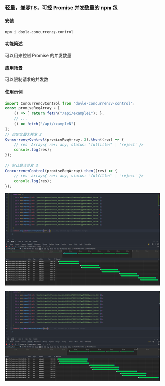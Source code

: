 ### 轻量，兼容TS，可控 Promise 并发数量的 npm 包


#### 安装

```bash
npm i doyle-concurrency-control
```


#### 功能简述

可以用来控制 Promise 的并发数量



#### 应用场景

可以限制请求的并发数



#### 使用示例

```javascript
import ConcurrencyControl from "doyle-concurrency-control";
const promiseReqArray = [
    () => { return fetch("/api/example1"); },
    // ...
    () => fetch("/api/exampleN")
];
// 自定义最大并发 2
ConcurrencyControl(promiseReqArray, 2).then((res) => {
    // res: Array<{ res: any, status: 'fulfilled' | 'reject' }>
    console.log(res);
});

// 默认最大并发 3
ConcurrencyControl(promiseReqArray).then((res) => {
    // res: Array<{ res: any, status: 'fulfilled' | 'reject' }>
    console.log(res);
});
```

![Alt text](./image/example-1.png)

![Alt text](./image/example-2.png)
